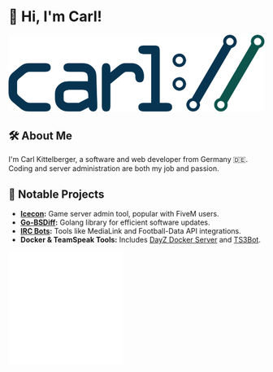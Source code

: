 # 👋 Hi, I'm Carl!  

![carl://](https://raw.githubusercontent.com/icedream/icedream/master/img/carl-logo.svg)  

## 🛠 About Me  
I'm Carl Kittelberger, a software and web developer from Germany 🇩🇪. Coding and server administration are both my job and passion.  

## 🚀 Notable Projects  
- **[Icecon](https://github.com/icedream/icecon):** Game server admin tool, popular with FiveM users.  
- **[Go-BSDiff](https://github.com/icedream/go-bsdiff):** Golang library for efficient software updates.  
- **[IRC Bots](https://github.com/icedream/irc-medialink):** Tools like MediaLink and Football-Data API integrations.  
- **Docker & TeamSpeak Tools:** Includes [DayZ Docker Server](https://github.com/icedream/docker-dayzserver) and [TS3Bot](https://github.com/icedream/ts3bot).  

![I know, bad joke.](https://raw.githubusercontent.com/icedream/icedream/master/img/bad-joke.png)

